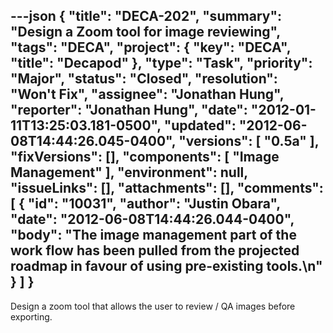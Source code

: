 ---json
{
  "title": "DECA-202",
  "summary": "Design a Zoom tool for image reviewing",
  "tags": "DECA",
  "project": {
    "key": "DECA",
    "title": "Decapod"
  },
  "type": "Task",
  "priority": "Major",
  "status": "Closed",
  "resolution": "Won't Fix",
  "assignee": "Jonathan Hung",
  "reporter": "Jonathan Hung",
  "date": "2012-01-11T13:25:03.181-0500",
  "updated": "2012-06-08T14:44:26.045-0400",
  "versions": [
    "0.5a"
  ],
  "fixVersions": [],
  "components": [
    "Image Management"
  ],
  "environment": null,
  "issueLinks": [],
  "attachments": [],
  "comments": [
    {
      "id": "10031",
      "author": "Justin Obara",
      "date": "2012-06-08T14:44:26.044-0400",
      "body": "The image management part of the work flow has been pulled from the projected roadmap in favour of using pre-existing tools.\n"
    }
  ]
}
---
Design a zoom tool that allows the user to review / QA images before exporting.

        
